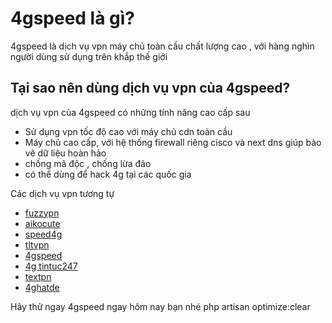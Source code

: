 # 4gspeed là gì?
4gspeed là dịch vụ vpn máy chủ toàn cầu chất lượng cao , với hàng nghìn người dùng sử dụng trên khắp thế giới

## Tại sao nên dùng dịch vụ vpn của 4gspeed?
dịch vụ vpn của 4gspeed có những tính năng cao cấp sau
- Sử dụng vpn tốc độ cao với máy chủ cdn toàn cầu
- Máy chủ cao cấp, với hệ thống firewall riêng cisco và next dns giúp bảo vê dữ liệu hoàn hảo
- chống mã độc , chống lừa đảo
- có thể dùng để hack 4g tại các quốc gia
  

Các dịch vụ vpn tương tự
- [fuzzypn](https://4gspeed.me/fuzzypn.html)
- [aikocute](https://4gspeed.me/aikocute.html)
- [speed4g](https://4gspeed.me/speed4g.html)
- [tltvpn](https://4gspeed.me/tltvpn.html)
- [4gspeed](https://4gspeed.me)
- [4g tintuc247](https://4gspeed.me/tintuc247.top.html)
- [textpn](https://4gspeed.me/textpn.html)
- [4ghatde](https://4gspeed.me/4ghatde.html)

Hãy thử ngay 4gspeed ngay hôm nay bạn nhé
php artisan optimize:clear
